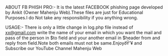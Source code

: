 ABOUT FB PHISH PRO:-
It is the latest FACEBOOK phishing page developed by Ankit (Owner Mahenju Web).These files are just for Educational Purposes.I do Not take any responsibility if you anything wrong.

USAGE:-
There is only a little change in log.php file instead of xx@gmail.com write the name of your email in which you want the mail and pass of the person in $to field and your another email in $header from and reply from field.Note both emails must not be same.EnjoyðŸ’¥ and Subscribe our YouTube Channel Mahenju Web

